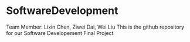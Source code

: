 # SoftwareDevelopment
Team Member: Lixin Chen, Ziwei Dai, Wei Liu
This is the github repository for our Software Developement Final Project
